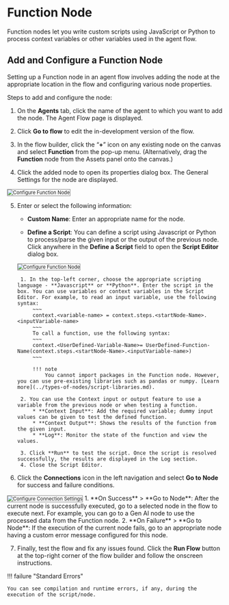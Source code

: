 # Function Node

Function nodes let you write custom scripts using JavaScript or Python to process context variables or other variables used in the agent flow.

## Add and Configure a Function Node

Setting up a Function node in an agent flow involves adding the node at the appropriate location in the flow and configuring various node properties.

Steps to add and configure the node:

1. On the **Agents** tab, click the name of the agent to which you want to add the node. The Agent Flow page is displayed. 

2. Click **Go to flow** to edit the in-development version of the flow.

3. In the flow builder, click the “**+**” icon on any existing node on the canvas and select **Function** from the pop-up menu. (Alternatively, drag the **Function** node from the Assets panel onto the canvas.)

4. Click the added node to open its properties dialog box. The General Settings for the node are displayed.  
<img src="../images/configure-function-node.png" alt="Configure Function Node" title="Configure Function Node" style="border: 1px solid gray; zoom:80%;">

5. Enter or select the following information:

    * **Custom Name**: Enter an appropriate name for the node.

    * **Define a Script**: You can define a script using Javascript or Python to process/parse the given input or the output of the previous node. Click anywhere in the **Define a Script** field to open the **Script Editor** dialog box.  
    <img src="../images/function-node-script-editor.png" alt="Configure Function Node" title="Configure Function Node" style="border: 1px solid gray; zoom:80%;">

        1. In the top-left corner, choose the appropriate scripting language - **Javascript** or **Python**. Enter the script in the box. You can use variables or context variables in the Script Editor. For example, to read an input variable, use the following syntax:
            ~~~
            context.<variable-name> = context.steps.<startNode-Name>.<inputVariable-name>
            ~~~
            To call a function, use the following syntax:
            ~~~
            context.<UserDefined-Variable-Name>= UserDefined-Function-Name(context.steps.<startNode-Name>.<inputVariable-name>)
            ~~~

            !!! note
                You cannot import packages in the Function node. However, you can use pre-existing libraries such as pandas or numpy. [Learn more](../types-of-nodes/script-libraries.md).

        2. You can use the Context input or output feature to use a variable from the previous node or when testing a function.
            * **Context Input**: Add the required variable; dummy input values can be given to test the defined function.
            * **Context Output**: Shows the results of the function from the given input.
            * **Log**: Monitor the state of the function and view the values.

        3. Click **Run** to test the script. Once the script is resolved successfully, the results are displayed in the Log section.
        4. Close the Script Editor.

6. Click the **Connections** icon in the left navigation and select **Go to Node** for success and failure conditions.  
<img src="../images/function-node-connections.png" alt="Configure Connection Settings" title="Configure Connection Settings" style="border: 1px solid gray; zoom:80%;">
    1. **On Success** > **Go to Node**: After the current node is successfully executed, go to a selected node in the flow to execute next. For example, you can go to a Gen AI node to use the processed data from the Function node.
    2. **On Failure** > **Go to Node**: If the execution of the current node fails, go to an appropriate node having a custom error message configured for this node.

7. Finally, test the flow and fix any issues found. Click the **Run Flow** button at the top-right corner of the flow builder and follow the onscreen instructions.

!!! failure "Standard Errors"

    You can see compilation and runtime errors, if any, during the execution of the script/node.